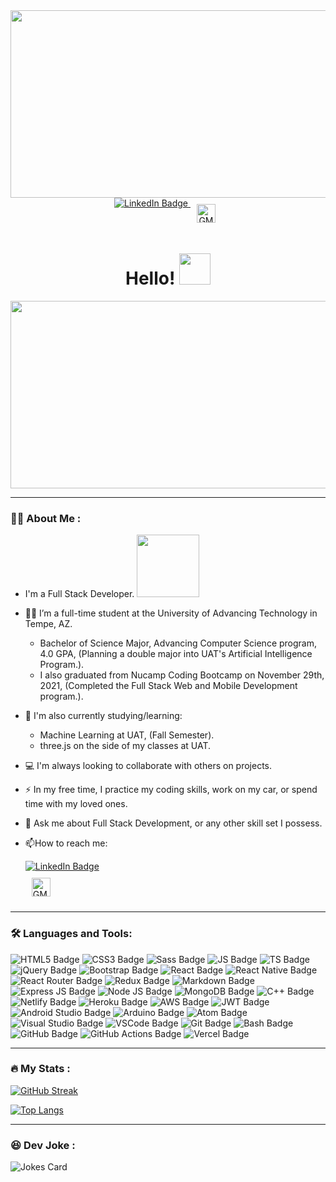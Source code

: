 <div id="header" align="center">
  <img src="https://media.giphy.com/media/4H3Ii5eLChYul9p7NL/giphy-downsized-large.gif" width="600" height="300"/>
  <div id="badges">
    <a href="https://www.linkedin.com/in/devftrejo/">
      <img src="https://img.shields.io/badge/LinkedIn-blue?style=for-the-badge&logo=linkedin&logoColor=white" alt="LinkedIn Badge"/>
    </a>
    <a href="mailto:devftrejo@gmail.com">
      <img src="https://cdn.jsdelivr.net/npm/simple-icons@v3/icons/gmail.svg" alt="GMailIcon" height="30" style="vertical-align:top; margin:10px">
    </a>
  </div>
  <img src="https://komarev.com/ghpvc/?username=devftrejo&style=flat-square&color=blue" alt=""/>
  <h1>
    Hello!
    <img src="https://media.giphy.com/media/hvRJCLFzcasrR4ia7z/giphy.gif" width="50px" height="50px"/>
  </h1>
</div>

<div align="center">
  <img src="https://media.giphy.com/media/dWesBcTLavkZuG35MI/giphy.gif" width="600" height="300"/>
</div>

---

### :man_technologist: About Me :

- I'm a Full Stack Developer. <img src="https://media.giphy.com/media/RbDKaczqWovIugyJmW/giphy.gif" width="100">

- :man_student: I’m a full-time student at the University of Advancing Technology in Tempe, AZ.<br>
  - Bachelor of Science Major, Advancing Computer Science program, 4.0 GPA, (Planning a double major into UAT's Artificial Intelligence Program.).<br>
  - I also graduated from Nucamp Coding Bootcamp on November 29th, 2021, (Completed the Full Stack Web and Mobile Development program.).

- :seedling: I'm also currently studying/learning:<br>
  - Machine Learning at UAT, (Fall Semester).<br>
  - three.js on the side of my classes at UAT.<br>

- :computer: I'm always looking to collaborate with others on projects.

- :zap: In my free time, I practice my coding skills, work on my car, or spend time with my loved ones.

- :speech_balloon: Ask me about Full Stack Development, or any other skill set I possess.

- :mailbox:How to reach me:
  <div id="badges">
    <a href="https://www.linkedin.com/in/devftrejo/">
      <img src="https://img.shields.io/badge/LinkedIn-blue?style=for-the-badge&logo=linkedin&logoColor=white" alt="LinkedIn Badge"/>
    </a>
    <br>
    <a href="mailto:devftrejo@gmail.com">
      <img src="https://cdn.jsdelivr.net/npm/simple-icons@v3/icons/gmail.svg" alt="GMailIcon" height="30" style="vertical-align:top; margin:10px">
    </a>
  </div>

---

### :hammer_and_wrench: Languages and Tools:

<div>
  <img src="https://img.shields.io/badge/HTML5-E34F26?style=for-the-badge&logo=html5&logoColor=white" alt="HTML5 Badge"/>
  <img src="https://img.shields.io/badge/CSS3-1572B6?style=for-the-badge&logo=css3&logoColor=white" alt="CSS3 Badge"/>
  <img src="https://img.shields.io/badge/Sass-CC6699?style=for-the-badge&logo=sass&logoColor=white" alt="Sass Badge"/>
  <img src="https://img.shields.io/badge/JavaScript-F7DF1E?style=for-the-badge&logo=javascript&logoColor=black" alt="JS Badge"/>
  <img src="https://img.shields.io/badge/TypeScript-007ACC?style=for-the-badge&logo=typescript&logoColor=white" alt="TS Badge"/>
  <img src="https://img.shields.io/badge/jQuery-0769AD?style=for-the-badge&logo=jquery&logoColor=white" alt="jQuery Badge"/>
  <img src="https://img.shields.io/badge/Bootstrap-563D7C?style=for-the-badge&logo=bootstrap&logoColor=white" alt="Bootstrap Badge"/>
  <img src="https://img.shields.io/badge/React-20232A?style=for-the-badge&logo=react&logoColor=61DAFB" alt="React Badge"/>
  <img src="https://img.shields.io/badge/React_Native-20232A?style=for-the-badge&logo=react&logoColor=61DAFB" alt="React Native Badge"/>
  <img src="https://img.shields.io/badge/React_Router-CA4245?style=for-the-badge&logo=react-router&logoColor=white" alt="React Router Badge"/>
  <img src="https://img.shields.io/badge/Redux-593D88?style=for-the-badge&logo=redux&logoColor=white" alt="Redux Badge"/>
  <img src="https://img.shields.io/badge/Markdown-000000?style=for-the-badge&logo=markdown&logoColor=white" alt="Markdown Badge"/>
  <img src="https://img.shields.io/badge/Express.js-404D59?style=for-the-badge" alt="Express JS Badge"/>
  <img src="https://img.shields.io/badge/Node.js-43853D?style=for-the-badge&logo=node.js&logoColor=white" alt="Node JS Badge"/>
  <img src="https://img.shields.io/badge/MongoDB-4EA94B?style=for-the-badge&logo=mongodb&logoColor=white" alt="MongoDB Badge"/>
  <img src="https://img.shields.io/badge/C%2B%2B-00599C?style=for-the-badge&logo=c%2B%2B&logoColor=white" alt="C++ Badge"/>
  <img src="https://img.shields.io/badge/Netlify-00C7B7?style=for-the-badge&logo=netlify&logoColor=white" alt="Netlify Badge"/>
  <img src="https://img.shields.io/badge/Heroku-430098?style=for-the-badge&logo=heroku&logoColor=white" alt="Heroku Badge"/>
  <img src="https://img.shields.io/badge/Amazon_AWS-232F3E?style=for-the-badge&logo=amazon-aws&logoColor=white" alt="AWS Badge"/>
  <img src="https://img.shields.io/badge/json%20web%20tokens-323330?style=for-the-badge&logo=json-web-tokens&logoColor=pink" alt="JWT Badge"/>
  <img src="https://img.shields.io/badge/Android_Studio-3DDC84?style=for-the-badge&logo=android-studio&logoColor=white" alt="Android Studio Badge"/>
  <img src="https://img.shields.io/badge/Arduino_IDE-00979D?style=for-the-badge&logo=arduino&logoColor=white" alt="Arduino Badge"/>
  <img src="https://img.shields.io/badge/Atom-66595C?style=for-the-badge&logo=Atom&logoColor=white" alt="Atom Badge"/>
  <img src="https://img.shields.io/badge/Visual_Studio-5C2D91?style=for-the-badge&logo=visual%20studio&logoColor=white" alt="Visual Studio Badge"/>
  <img src="https://img.shields.io/badge/Visual_Studio_Code-0078D4?style=for-the-badge&logo=visual%20studio%20code&logoColor=white" alt="VSCode Badge"/>
  <img src="https://img.shields.io/badge/GIT-E44C30?style=for-the-badge&logo=git&logoColor=white" alt="Git Badge"/>
  <img src="https://img.shields.io/badge/GNU%20Bash-4EAA25?style=for-the-badge&logo=GNU%20Bash&logoColor=white" alt="Bash Badge"/>
  <img src="https://img.shields.io/badge/GitHub-100000?style=for-the-badge&logo=github&logoColor=white" alt="GitHub Badge"/>
  <img src="https://img.shields.io/badge/GitHub_Actions-2088FF?style=for-the-badge&logo=github-actions&logoColor=white" alt="GitHub Actions Badge"/>
  <img src="https://img.shields.io/badge/Vercel-000000?style=for-the-badge&logo=vercel&logoColor=white" alt="Vercel Badge"/>
</div>

---

### :fire: My Stats :

[![GitHub Streak](http://github-readme-streak-stats.herokuapp.com?user=devftrejo&theme=dark&background=000000)](https://git.io/streak-stats)

[![Top Langs](https://github-readme-stats.vercel.app/api/top-langs/?username=devftrejo&layout=compact&theme=vision-friendly-dark)](https://github.com/anuraghazra/github-readme-stats)

---

### :laughing: Dev Joke :

<!-- Markdown -->

![Jokes Card](https://readme-jokes.vercel.app/api?theme=gradientBlue)
